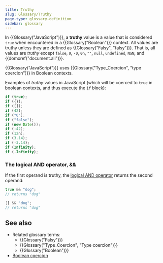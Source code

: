 ```yaml
---
title: Truthy
slug: Glossary/Truthy
page-type: glossary-definition
sidebar: glossary
---
```


In {{Glossary("JavaScript")}}, a **truthy** value is a value that is considered `true` when encountered in a {{Glossary("Boolean")}} context. All values are truthy unless they are defined as {{Glossary("Falsy", "falsy")}}. That is, all values are _truthy_ except `false`, `0`, `-0`, `0n`, `""`, `null`, `undefined`, `NaN`, and {{domxref("document.all")}}.

{{Glossary("JavaScript")}} uses {{Glossary("Type_Coercion", "type coercion")}} in Boolean contexts.

Examples of _truthy_ values in JavaScript (which will be coerced to `true` in boolean contexts, and thus execute the `if` block):

```js
if (true);
if ({});
if ([]);
if (42);
if ("0");
if ("false");
if (new Date());
if (-42);
if (12n);
if (3.14);
if (-3.14);
if (Infinity);
if (-Infinity);
```

### The logical AND operator, &&

If the first operand is truthy, the [logical AND operator](/en-US/docs/Web/JavaScript/Reference/Operators/Logical_AND) returns the second operand:

```js
true && "dog";
// returns "dog"

[] && "dog";
// returns "dog"
```

## See also

- Related glossary terms:
  - {{Glossary("Falsy")}}
  - {{Glossary("Type_Coercion", "Type coercion")}}
  - {{Glossary("Boolean")}}
- [Boolean coercion](/en-US/docs/Web/JavaScript/Reference/Global_Objects/Boolean#boolean_coercion)
